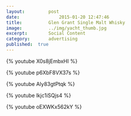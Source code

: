 ```yaml
---
layout:			post
date:				2015-01-20 12:47:46
title:			Glen Grant Single Malt Whisky
image:			../img/yacht_thumb.jpg
excerpt:		Social Content
category:		advertising
published:	true
---
```


{% youtube X0s8jEmbxHI %}

{% youtube p6XbF8VX37s %}

{% youtube Aly83gtPtqk %}

{% youtube lkjc1iSQjs4 %}

{% youtube oEXWKx562kY %}
